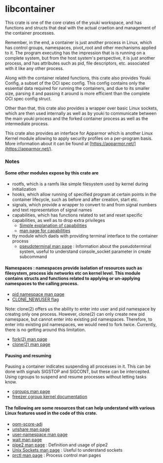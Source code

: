 # libcontainer

This crate is one of the core crates of the youki workspace, and has functions and structs that deal with the actual craetion and management of the container processes.

Remember, in the end, a container is just another process in Linux, which has control groups, namespaces, pivot_root and other mechanisms applied to it. The program executing has the impression that is is running on a complete system, but from the host system's perspective, it is just another process, and has attributes such as pid, file descriptors, etc. associated with it like any other process.

Along with the container related functions, this crate also provides Youki Config, a subset of the OCI spec config. This config contains only the essential data required for running the containers, and due to its smaller size, parsing it and passing it around is more efficient than the complete OCI spec config struct.

Other than that, this crate also provides a wrapper over basic Linux sockets, which are then used internally as well as by youki to communicate between the main youki process and the forked container process as well as the intermediate process.

This crate also provides an interface for Apparmor which is another Linux Kernel module allowing to apply security profiles on a per-program basis. More information about it can be found at [https://apparmor.net/](https://apparmor.net/).

### Notes

#### Some other modules expose by this crate are

- rootfs, which is a ramfs like simple filesystem used by kernel during initialization
- hooks, which allow running of specified program at certain points in the container lifecycle, such as before and after creation, start etc.
- signals, which provide a wrapper to convert to and from signal numbers and text representation of signal names
- capabilities, which has functions related to set and reset specific capabilities, as well as to drop extra privileges
  - [Simple explanation of capabilities](https://blog.container-solutions.com/linux-capabilities-in-practice)
  - [man page for capabilities](https://man7.org/linux/man-pages/man7/capabilities.7.html)
- tty module which daels with providing terminal interface to the container process
  - [pseudoterminal man page](https://man7.org/linux/man-pages/man7/pty.7.html) : Information about the pseudoterminal system, useful to understand console_socket parameter in create subcommand

#### Namespaces : namespaces provide isolation of resources such as filesystem, process ids networks etc on kernel level. This module contains structs and functions related to applying or un-applying namespaces to the calling process.

- [pid namespace man page](https://man7.org/linux/man-pages/man7/pid_namespaces.7.html)
- [CLONE_NEWUSER flag](https://man7.org/linux/man-pages/man2/clone.2.html)

Note: clone(2) offers us the ability to enter into user and pid namespace by creatng only one process. However, clone(2) can only create new pid namespace, but cannot enter into existing pid namespaces. Therefore, to enter into existing pid namespaces, we would need to fork twice. Currently, there is no getting around this limitation.

- [fork(2) man page](https://man7.org/linux/man-pages/man2/fork.2.html)
- [clone(2) man page](https://man7.org/linux/man-pages/man2/clone.2.html)

#### Pausing and resuming

Pausing a container indicates suspending all processes in it. This can be done with signals SIGSTOP and SIGCONT, but these can be intercepted. Using cgroups to suspend and resume processes without letting tasks know.

- [cgroups man page](https://man7.org/linux/man-pages/man7/cgroups.7.html)
- [freezer cgroup kernel documentation](https://www.kernel.org/doc/Documentation/cgroup-v1/freezer-subsystem.txt)

#### The following are some resources that can help understand with various Linux features used in the code of this crate.

- [oom-score-adj](https://dev.to/rrampage/surviving-the-linux-oom-killer-2ki9)
- [unshare man page](https://man7.org/linux/man-pages/man1/unshare.1.html)
- [user-namespace man page](https://man7.org/linux/man-pages/man7/user_namespaces.7.html)
- [wait man page](https://man7.org/linux/man-pages/man3/wait.3p.html)
- [pipe2 man page](https://man7.org/linux/man-pages/man2/pipe.2.html) : Definition and usage of pipe2
- [Unix Sockets man page](https://man7.org/linux/man-pages/man7/unix.7.html) : Useful to understand sockets
- [prctl man page](https://man7.org/linux/man-pages/man2/prctl.2.html) : Process control man pages
